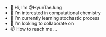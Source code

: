 - 👋 Hi, I’m @HyunTaeJung
- 👀 I’m interested in computational chemistry
- 🌱 I’m currently learning stochastic process
- 💞️ I’m looking to collaborate on 
- 📫 How to reach me ...

<!---
HyuntaeJung/HyuntaeJung is a ✨ special ✨ repository because its `README.md` (this file) appears on your GitHub profile.
You can click the Preview link to take a look at your changes.
--->
